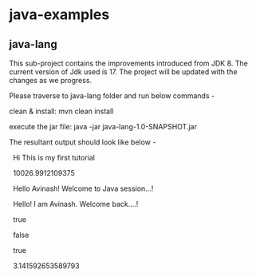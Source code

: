 # java-examples

## java-lang

This sub-project contains the improvements introduced from JDK 8. The current version of Jdk used is 17. The project will be updated with the changes as we progress.

Please traverse to java-lang folder and run below commands -

clean & install: mvn clean install

execute the jar file: java -jar java-lang-1.0-SNAPSHOT.jar

The resultant output should look like below -

&nbsp; Hi This is my first tutorial

&nbsp; 10026.9912109375

&nbsp; Hello Avinash! Welcome to Java session...!

&nbsp; Hello! I am Avinash. Welcome back....!

&nbsp; true

&nbsp; false

&nbsp; true

&nbsp; 3.141592653589793
